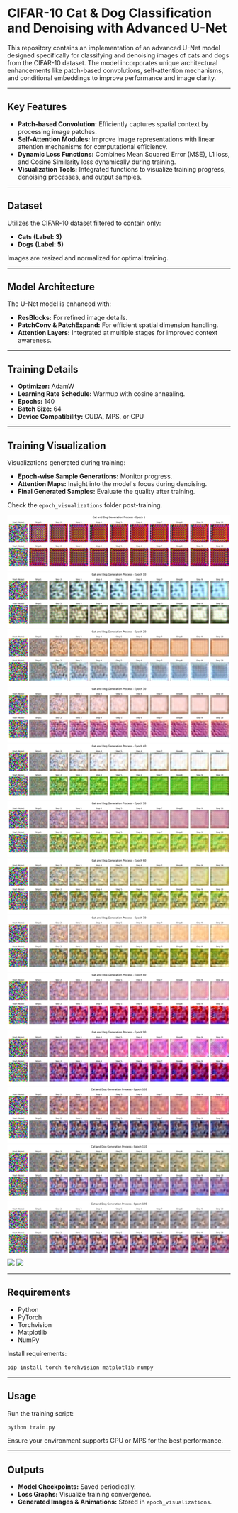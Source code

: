 # CIFAR-10 Cat & Dog Classification and Denoising with Advanced U-Net

This repository contains an implementation of an advanced U-Net model designed specifically for classifying and denoising images of cats and dogs from the CIFAR-10 dataset. The model incorporates unique architectural enhancements like patch-based convolutions, self-attention mechanisms, and conditional embeddings to improve performance and image clarity.

---

## Key Features

- **Patch-based Convolution:** Efficiently captures spatial context by processing image patches.
- **Self-Attention Modules:** Improve image representations with linear attention mechanisms for computational efficiency.
- **Dynamic Loss Functions:** Combines Mean Squared Error (MSE), L1 loss, and Cosine Similarity loss dynamically during training.
- **Visualization Tools:** Integrated functions to visualize training progress, denoising processes, and output samples.

---

## Dataset

Utilizes the CIFAR-10 dataset filtered to contain only:

- **Cats (Label: 3)**
- **Dogs (Label: 5)**

Images are resized and normalized for optimal training.

---

## Model Architecture

The U-Net model is enhanced with:
- **ResBlocks:** For refined image details.
- **PatchConv & PatchExpand:** For efficient spatial dimension handling.
- **Attention Layers:** Integrated at multiple stages for improved context awareness.

---

## Training Details

- **Optimizer:** AdamW
- **Learning Rate Schedule:** Warmup with cosine annealing.
- **Epochs:** 140
- **Batch Size:** 64
- **Device Compatibility:** CUDA, MPS, or CPU

---

## Training Visualization

Visualizations generated during training:
- **Epoch-wise Sample Generations:** Monitor progress.
- **Attention Maps:** Insight into the model's focus during denoising.
- **Final Generated Samples:** Evaluate the quality after training.

Check the `epoch_visualizations` folder post-training.

![](https://github.com/ynyeh0221/CIFAR10-cat-dog-generative-diffusion/blob/main/Transformer/v6/output/epoch_1_generation.png)
![](https://github.com/ynyeh0221/CIFAR10-cat-dog-generative-diffusion/blob/main/Transformer/v6/output/epoch_10_generation.png)
![](https://github.com/ynyeh0221/CIFAR10-cat-dog-generative-diffusion/blob/main/Transformer/v6/output/epoch_20_generation.png)
![](https://github.com/ynyeh0221/CIFAR10-cat-dog-generative-diffusion/blob/main/Transformer/v6/output/epoch_30_generation.png)
![](https://github.com/ynyeh0221/CIFAR10-cat-dog-generative-diffusion/blob/main/Transformer/v6/output/epoch_40_generation.png)
![](https://github.com/ynyeh0221/CIFAR10-cat-dog-generative-diffusion/blob/main/Transformer/v6/output/epoch_50_generation.png)
![](https://github.com/ynyeh0221/CIFAR10-cat-dog-generative-diffusion/blob/main/Transformer/v6/output/epoch_60_generation.png)
![](https://github.com/ynyeh0221/CIFAR10-cat-dog-generative-diffusion/blob/main/Transformer/v6/output/epoch_70_generation.png)
![](https://github.com/ynyeh0221/CIFAR10-cat-dog-generative-diffusion/blob/main/Transformer/v6/output/epoch_80_generation.png)
![](https://github.com/ynyeh0221/CIFAR10-cat-dog-generative-diffusion/blob/main/Transformer/v6/output/epoch_90_generation.png)
![](https://github.com/ynyeh0221/CIFAR10-cat-dog-generative-diffusion/blob/main/Transformer/v6/output/epoch_100_generation.png)
![](https://github.com/ynyeh0221/CIFAR10-cat-dog-generative-diffusion/blob/main/Transformer/v6/output/epoch_110_generation.png)
![](https://github.com/ynyeh0221/CIFAR10-cat-dog-generative-diffusion/blob/main/Transformer/v6/output/epoch_120_generation.png)
![](https://github.com/ynyeh0221/CIFAR10-cat-dog-generative-diffusion/blob/main/Transformer/v6/output/epoch_130_generation.png)
![](https://github.com/ynyeh0221/CIFAR10-cat-dog-generative-diffusion/blob/main/Transformer/v6/output/epoch_140_generation.png)

---

## Requirements

- Python
- PyTorch
- Torchvision
- Matplotlib
- NumPy

Install requirements:
```bash
pip install torch torchvision matplotlib numpy
```

---

## Usage

Run the training script:

```bash
python train.py
```

Ensure your environment supports GPU or MPS for the best performance.

---

## Outputs

- **Model Checkpoints:** Saved periodically.
- **Loss Graphs:** Visualize training convergence.
- **Generated Images & Animations:** Stored in `epoch_visualizations`.
